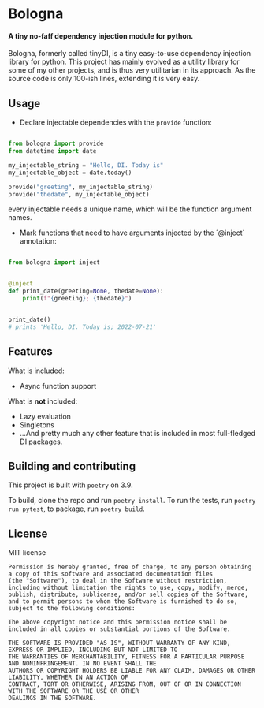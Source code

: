 # Bologna
#### A tiny no-faff dependency injection module for python.



Bologna, formerly called tinyDI, is a tiny easy-to-use dependency injection library for python. 
This project has mainly evolved as a utility library for some
of my other projects, and is thus very utilitarian in its approach.
As the source code is only 100-ish lines, extending it is very easy.




## Usage

- Declare injectable dependencies with the `provide` function:

```python

from bologna import provide
from datetime import date

my_injectable_string = "Hello, DI. Today is"
my_injectable_object = date.today()

provide("greeting", my_injectable_string)
provide("thedate", my_injectable_object)
```
every injectable needs a unique name, which will be the function argument names.
 
- Mark functions that need to have arguments injected by the ´@inject´ annotation:

```python

from bologna import inject


@inject
def print_date(greeting=None, thedate=None):
    print(f"{greeting}; {thedate}")


print_date()
# prints 'Hello, DI. Today is; 2022-07-21'
```


## Features
What is included:

- Async function support


What is **not** included:

- Lazy evaluation
- Singletons
- ...And pretty much any other feature that is included in most full-fledged DI packages.


## Building and contributing
This project is built with `poetry` on 3.9.

To build, clone the repo and run `poetry install`. To run the tests, run `poetry run pytest`, to package, run `poetry build`.


## License
MIT license
```
Permission is hereby granted, free of charge, to any person obtaining a copy of this software and associated documentation files
(the "Software"), to deal in the Software without restriction, including without limitation the rights to use, copy, modify, merge,
publish, distribute, sublicense, and/or sell copies of the Software, and to permit persons to whom the Software is furnished to do so,
subject to the following conditions:

The above copyright notice and this permission notice shall be included in all copies or substantial portions of the Software.

THE SOFTWARE IS PROVIDED "AS IS", WITHOUT WARRANTY OF ANY KIND, EXPRESS OR IMPLIED, INCLUDING BUT NOT LIMITED TO
THE WARRANTIES OF MERCHANTABILITY, FITNESS FOR A PARTICULAR PURPOSE AND NONINFRINGEMENT. IN NO EVENT SHALL THE
AUTHORS OR COPYRIGHT HOLDERS BE LIABLE FOR ANY CLAIM, DAMAGES OR OTHER LIABILITY, WHETHER IN AN ACTION OF
CONTRACT, TORT OR OTHERWISE, ARISING FROM, OUT OF OR IN CONNECTION WITH THE SOFTWARE OR THE USE OR OTHER
DEALINGS IN THE SOFTWARE.
```
